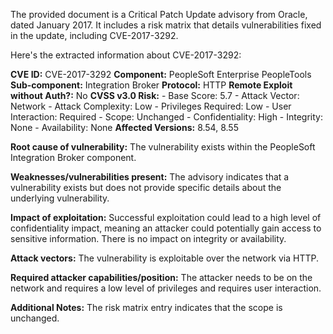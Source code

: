The provided document is a Critical Patch Update advisory from Oracle, dated January 2017. It includes a risk matrix that details vulnerabilities fixed in the update, including CVE-2017-3292.

Here's the extracted information about CVE-2017-3292:

**CVE ID:** CVE-2017-3292
**Component:** PeopleSoft Enterprise PeopleTools
**Sub-component:** Integration Broker
**Protocol:** HTTP
**Remote Exploit without Auth?:** No
**CVSS v3.0 Risk:**
    - Base Score: 5.7
    - Attack Vector: Network
    - Attack Complexity: Low
    - Privileges Required: Low
    - User Interaction: Required
    - Scope: Unchanged
    - Confidentiality: High
    - Integrity: None
    - Availability: None
**Affected Versions:** 8.54, 8.55

**Root cause of vulnerability:** The vulnerability exists within the PeopleSoft Integration Broker component.

**Weaknesses/vulnerabilities present:**  The advisory indicates that a vulnerability exists but does not provide specific details about the underlying vulnerability.

**Impact of exploitation:** Successful exploitation could lead to a high level of confidentiality impact, meaning an attacker could potentially gain access to sensitive information. There is no impact on integrity or availability.

**Attack vectors:** The vulnerability is exploitable over the network via HTTP.

**Required attacker capabilities/position:** The attacker needs to be on the network and requires a low level of privileges and requires user interaction.

**Additional Notes:** The risk matrix entry indicates that the scope is unchanged.